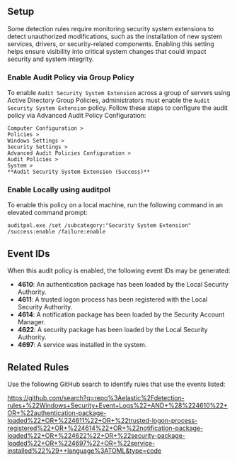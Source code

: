 ## Setup

Some detection rules require monitoring security system extensions to detect unauthorized modifications, such as the installation of new system services, drivers, or security-related components. Enabling this setting helps ensure visibility into critical system changes that could impact security and system integrity.

### Enable Audit Policy via Group Policy

To enable `Audit Security System Extension` across a group of servers using Active Directory Group Policies, administrators must enable the `Audit Security System Extension` policy. Follow these steps to configure the audit policy via Advanced Audit Policy Configuration:

```
Computer Configuration >
Policies >
Windows Settings >
Security Settings >
Advanced Audit Policies Configuration >
Audit Policies >
System >
**Audit Security System Extension (Success)**
```

### Enable Locally using auditpol

To enable this policy on a local machine, run the following command in an elevated command prompt:

```
auditpol.exe /set /subcategory:"Security System Extension" /success:enable /failure:enable
```

## Event IDs

When this audit policy is enabled, the following event IDs may be generated:

* **4610**: An authentication package has been loaded by the Local Security Authority.
* **4611**: A trusted logon process has been registered with the Local Security Authority.
* **4614**: A notification package has been loaded by the Security Account Manager.
* **4622**: A security package has been loaded by the Local Security Authority.
* **4697**: A service was installed in the system.

## Related Rules

Use the following GitHub search to identify rules that use the events listed:

https://github.com/search?q=repo%3Aelastic%2Fdetection-rules+%22Windows+Security+Event+Logs%22+AND+%28%224610%22+OR+%22authentication-package-loaded%22+OR+%224611%22+OR+%22trusted-logon-process-registered%22+OR+%224614%22+OR+%22notification-package-loaded%22+OR+%224622%22+OR+%22security-package-loaded%22+OR+%224697%22+OR+%22service-installed%22%29++language%3ATOML&type=code
